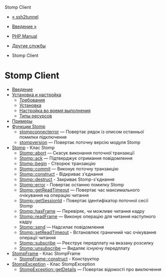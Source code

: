 Stomp Client

-   [« ssh2tunnel](function.ssh2-tunnel.html)
    
-   [Введение »](intro.stomp.html)
    
-   [PHP Manual](index.html)
    
-   [Другие службы](refs.remote.other.html)
    
-   Stomp Client
    

# Stomp Client

-   [Введение](intro.stomp.html)
-   [Установка и настройка](stomp.setup.html)
    -   [Требования](stomp.requirements.html)
    -   [Установка](stomp.installation.html)
    -   [Настройка во время выполнения](stomp.configuration.html)
    -   [Типы ресурсов](stomp.resources.html)
-   [Примеры](stomp.examples.html)
-   [Функции Stomp](ref.stomp.html)
    -   [stompconnecterror](function.stomp-connect-error.html) — Повертає рядок із описом останньої помилки підключення
    -   [stompversion](function.stomp-version.html) — Повертає поточну версію модуля Stomp
-   [Stomp](class.stomp.html) - Клас Stomp
    -   [Stomp::abort](stomp.abort.html) — Скасує виконання поточної транзакції
    -   [Stomp::ack](stomp.ack.html) — Підтверджує отримання повідомлення
    -   [Stomp::begin](stomp.begin.html) - Створює транзакцію
    -   [Stomp::commit](stomp.commit.html) — Виконує поточну транзакцію
    -   [Stomp::construct](stomp.construct.html) - Відкриває з'єднання
    -   [Stomp::destruct](stomp.destruct.html) - Закриває Stomp-з'єднання
    -   [Stomp::error](stomp.error.html) - Повертає останню помилку Stomp
    -   [Stomp::getReadTimeout](stomp.getreadtimeout.html) — Повертає час максимального очікування на операцію читання
    -   [Stomp::getSessionId](stomp.getsessionid.html) - Повертає ідентифікатор поточної сесії Stomp
    -   [Stomp::hasFrame](stomp.hasframe.html) — Перевіряє, чи можливе читання кадру
    -   [Stomp::readFrame](stomp.readframe.html) — Виконує операцію для читання наступного кадру
    -   [Stomp::send](stomp.send.html) — Надсилає повідомлення
    -   [Stomp::setReadTimeout](stomp.setreadtimeout.html) - Встановлює граничний час очікування операції читання
    -   [Stomp::subscribe](stomp.subscribe.html) — Реєструє передплату на вказану розсилку
    -   [Stomp::unsubscribe](stomp.unsubscribe.html) — Видаляє існуючу передплату
-   [StompFrame](class.stompframe.html) - Клас StompFrame
    -   [StompFrame::construct](stompframe.construct.html) - Конструктор
-   [StompException](class.stompexception.html) - Клас StompException
    -   [StompException::getDetails](stomp.getdetails.html) — Повертає відомості про виключення